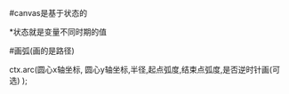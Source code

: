 \#canvas是基于状态的

\*状态就是变量不同时期的值

\#画弧\(画的是路径\)

ctx.arc\(圆心x轴坐标, 圆心y轴坐标,半径,起点弧度,结束点弧度,是否逆时针画\(可选\) \);



